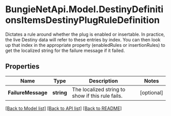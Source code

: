# BungieNetApi.Model.DestinyDefinitionsItemsDestinyPlugRuleDefinition
Dictates a rule around whether the plug is enabled or insertable.  In practice, the live Destiny data will refer to these entries by index. You can then look up that index in the appropriate property (enabledRules or insertionRules) to get the localized string for the failure message if it failed.
## Properties

Name | Type | Description | Notes
------------ | ------------- | ------------- | -------------
**FailureMessage** | **string** | The localized string to show if this rule fails. | [optional] 

[[Back to Model list]](../README.md#documentation-for-models) [[Back to API list]](../README.md#documentation-for-api-endpoints) [[Back to README]](../README.md)

